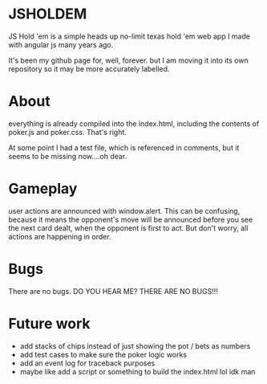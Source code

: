 # JSHOLDEM

JS Hold 'em is a simple heads up no-limit texas hold 'em web app I made with angular js many years ago.

It's been my github page for, well, forever. but I am moving it into its own repository so it may be more accurately labelled. 

# About

everything is already compiled into the index.html, including the contents of poker.js and poker.css. That's right.  

At some point I had a test file, which is referenced in comments, but it seems to be missing now....oh dear. 

# Gameplay

user actions are announced with window.alert. This can be confusing, because it means the opponent's move will be announced before you see the next card dealt, when the opponent is first to act. But don't worry, all actions are happening in order. 

# Bugs
There are no bugs. DO YOU HEAR ME? THERE ARE NO BUGS!!!

# Future work
- add stacks of chips instead of just showing the pot / bets as numbers
- add test cases to make sure the poker logic works
- add an event log for traceback purposes
- maybe like add a script or something to build the index.html lol idk man